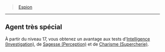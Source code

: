 ﻿---
!GenericItem
Name: Agent très spécial
Id: rogue_spy_hd.md#agent-très-spécial
ParentLink: rogue_spy_hd.md#espion
ParentName: Espion
NameLevel: 2
Attributes: {}
AttributesDictionary: >+
  {}

---
> [Espion](hd_rogue_spy.md)

---

## Agent très spécial

À partir du niveau 17, vous obtenez un avantage aux tests d'[Intelligence (Investigation)](hd_abilities_intelligence_investigation.md), de [Sagesse (Perception)](hd_abilities_wisdom_perception.md) et de [Charisme (Supercherie)](hd_abilities_charisma_supercherie.md).

